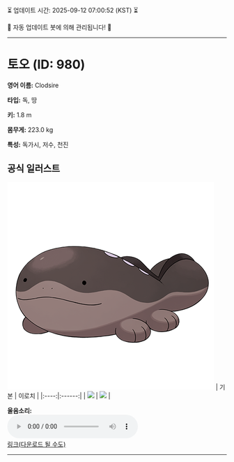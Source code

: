 
⏳ 업데이트 시간: 2025-09-12 07:00:52 (KST) ⏳

🤖 자동 업데이트 봇에 의해 관리됩니다! 🤖

---

# 토오 (ID: 980)
**영어 이름:** Clodsire

**타입:** 독, 땅

**키:** 1.8 m

**몸무게:** 223.0 kg

**특성:** 독가시, 저수, 천진

## 공식 일러스트
![](https://raw.githubusercontent.com/PokeAPI/sprites/master/sprites/pokemon/other/official-artwork/980.png)
| 기본 | 이로치 |
|:----:|:------:|
| <img src="http://play.pokemonshowdown.com/sprites/ani/clodsire.gif" width="200"> | <img src="http://play.pokemonshowdown.com/sprites/ani-shiny/clodsire.gif" width="200"> |

**울음소리:**<br><audio controls src="https://raw.githubusercontent.com/PokeAPI/cries/main/cries/pokemon/latest/980.ogg"></audio><br> [링크(다운로드 될 수도)](https://raw.githubusercontent.com/PokeAPI/cries/main/cries/pokemon/latest/980.ogg)


---
